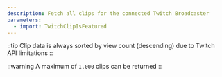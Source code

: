 ```yaml
---
description: Fetch all clips for the connected Twitch Broadcaster
parameters:
  - import: TwitchClipIsFeatured
---
```


::tip
Clip data is always sorted by view count (descending) due to Twitch API limitations
::

::warning
  A maximum of `1,000` clips can be returned
::